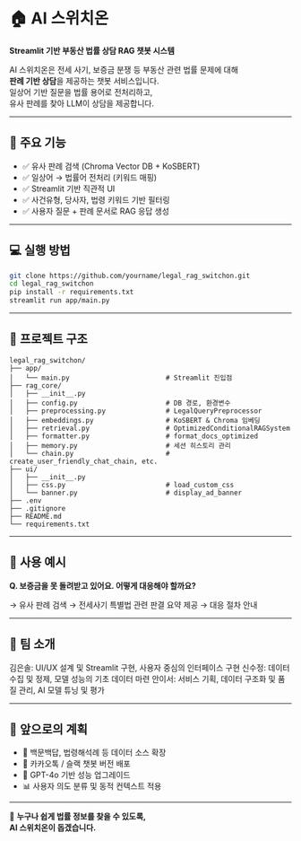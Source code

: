 # 🏠 AI 스위치온

**Streamlit 기반 부동산 법률 상담 RAG 챗봇 시스템**

AI 스위치온은 전세 사기, 보증금 분쟁 등 부동산 관련 법률 문제에 대해  
**판례 기반 상담**을 제공하는 챗봇 서비스입니다.  
일상어 기반 질문을 법률 용어로 전처리하고,  
유사 판례를 찾아 LLM이 상담을 제공합니다.

---

## 🚀 주요 기능

- ✅ 유사 판례 검색 (Chroma Vector DB + KoSBERT)
- ✅ 일상어 → 법률어 전처리 (키워드 매핑)
- ✅ Streamlit 기반 직관적 UI
- ✅ 사건유형, 당사자, 법령 키워드 기반 필터링
- ✅ 사용자 질문 + 판례 문서로 RAG 응답 생성

---

## 💻 실행 방법

```bash
git clone https://github.com/yourname/legal_rag_switchon.git
cd legal_rag_switchon
pip install -r requirements.txt
streamlit run app/main.py
```

---

## 📁 프로젝트 구조

```
legal_rag_switchon/
├── app/
│   └── main.py                        # Streamlit 진입점
├── rag_core/
│   ├── __init__.py
│   ├── config.py                      # DB 경로, 환경변수
│   ├── preprocessing.py               # LegalQueryPreprocessor
│   ├── embeddings.py                  # KoSBERT & Chroma 임베딩
│   ├── retrieval.py                   # OptimizedConditionalRAGSystem
│   ├── formatter.py                   # format_docs_optimized
│   ├── memory.py                      # 세션 히스토리 관리
│   └── chain.py                       # create_user_friendly_chat_chain, etc.
├── ui/
│   ├── __init__.py
│   ├── css.py                         # load_custom_css
│   └── banner.py                      # display_ad_banner
├── .env
├── .gitignore
├── README.md
└── requirements.txt
```

---

## 🎯 사용 예시

**Q. 보증금을 못 돌려받고 있어요. 어떻게 대응해야 할까요?**

→ 유사 판례 검색 → 전세사기 특별법 관련 판결 요약 제공 → 대응 절차 안내

---

## 👥 팀 소개
김은솔: UI/UX 설계 및 Streamlit 구현, 사용자 중심의 인터페이스 구현
신수정: 데이터 수집 및 정제, 모델 성능의 기초 데이터 마련
안이서: 서비스 기획, 데이터 구조화 및 품질 관리, AI 모델 튜닝 및 평가

---

## 🔮 앞으로의 계획

- 🔗 백문백답, 법령해석례 등 데이터 소스 확장
- 💬 카카오톡 / 슬랙 챗봇 버전 배포
- 🤖 GPT-4o 기반 성능 업그레이드
- 📊 사용자 의도 분류 및 동적 컨텍스트 적용

---

📌 **누구나 쉽게 법률 정보를 찾을 수 있도록,  
AI 스위치온이 돕겠습니다.**
